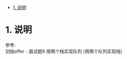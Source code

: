 <!-- TOC -->

- [1. 说明](#1-说明)

<!-- /TOC -->

<a id="markdown-1-说明" name="1-说明"></a>
# 1. 说明

参考:  
剑指offer - 面试题9 用两个栈实现队列 (用两个队列实现栈)


